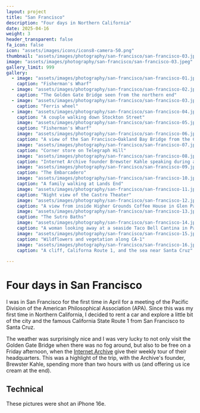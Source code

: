 ```yaml
---
layout: project
title: "San Francisco"
description: "Four days in Northern California"
date: 2025-04-16
weight: 3
header_transparent: false
fa_icon: false
icon: "assets/images/icons/icons8-camera-50.png"
thumbnail: "assets/images/photography/san-francisco/san-francisco-03.jpeg"
image: "assets/images/photography/san-francisco/san-francisco-03.jpeg"
gallery_limit: 999
gallery:
  - image: "assets/images/photography/san-francisco/san-francisco-01.jpeg"
    caption: "Fisherman's Wharf"
  - image: "assets/images/photography/san-francisco/san-francisco-02.jpeg"
    caption: "The Golden Gate Bridge seen from the northern end"
  - image: "assets/images/photography/san-francisco/san-francisco-03.jpeg"
    caption: "Ferris wheel"
  - image: "assets/images/photography/san-francisco/san-francisco-04.jpeg"
    caption: "A couple walking down Stockton Street"
    image: "assets/images/photography/san-francisco/san-francisco-05.jpeg"
    caption: "Fisherman's Wharf"
    image: "assets/images/photography/san-francisco/san-francisco-06.jpeg"
    caption: "A view of the San Francisco–Oakland Bay Bridge from the Coit Tower"
    image: "assets/images/photography/san-francisco/san-francisco-07.jpeg"
    caption: "Corner store on Telegraph Hill"
    image: "assets/images/photography/san-francisco/san-francisco-08.jpeg"
    caption: "Internet Archive founder Brewster Kahle speaking during an absolutely fantastic tour of their headquarters"
    image: "assets/images/photography/san-francisco/san-francisco-09.jpeg"
    caption: "The Embarcadero"
    image: "assets/images/photography/san-francisco/san-francisco-10.jpeg"
    caption: "A family walking at Lands End"
    image: "assets/images/photography/san-francisco/san-francisco-11.jpeg"
    caption: "Night view of the Castro Theater"
    image: "assets/images/photography/san-francisco/san-francisco-12.jpeg"
    caption: "A view from inside Higher Grounds Coffee House in Glen Park"
    image: "assets/images/photography/san-francisco/san-francisco-13.jpeg"
    caption: "The Sutro Baths"
    image: "assets/images/photography/san-francisco/san-francisco-14.jpeg"
    caption: "A woman looking away at a seaside Taco Bell Cantina in Pacifica, CA"
    image: "assets/images/photography/san-francisco/san-francisco-15.jpeg"
    caption: "Wildflowers and vegetation along CA-1"
    image: "assets/images/photography/san-francisco/san-francisco-16.jpeg"
    caption: "A cliff, Californa Route 1, and the sea near Santa Cruz"
    
---
```


# Four days in San Francisco

I was in San Francisco for the first time in April for a meeting of the Pacific Division of the American Philosophical Association (APA). Since this was my first time in Northern California, I decided to rent a car and explore a little bit of the city and the famous California State Route 1 from San Francisco to Santa Cruz.

The weather was surprisingly nice and I was very lucky to not only visit the Golden Gate Bridge when there was no fog around, but also to be free on a Friday afternoon, when the [Internet Archive](archive.org) give their weekly tour of their headquarters. This was a highlight of the trip, with the Archive's founder, Brewster Kahle, spending more than two hours with us (and offering us ice cream at the end).

## Technical

These pictures were shot an iPhone 16e.
